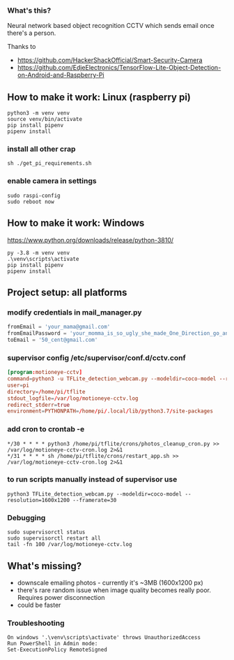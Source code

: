 ### What's this?
Neural network based object recognition CCTV which sends email once there's a person.

Thanks to 
* https://github.com/HackerShackOfficial/Smart-Security-Camera
* https://github.com/EdjeElectronics/TensorFlow-Lite-Object-Detection-on-Android-and-Raspberry-Pi

## How to make it work: Linux (raspberry pi)
```commandline
python3 -m venv venv
source venv/bin/activate
pip install pipenv
pipenv install
```

### install all other crap
```commandline
sh ./get_pi_requirements.sh
```

### enable camera in settings
```commandline
sudo raspi-config
sudo reboot now
```


## How to make it work: Windows
https://www.python.org/downloads/release/python-3810/
```windows (2022.04.14: tflite-runtime has compiled version only for python 3.8 on windows)
py -3.8 -m venv venv
.\venv\scripts\activate
pip install pipenv
pipenv install
```

## Project setup: all platforms

### modify credentials in mail_manager.py
```python
fromEmail = 'your_mama@gmail.com'
fromEmailPassword = 'your_momma_is_so_ugly_she_made_One_Direction_go_another_direction'
toEmail = '50_cent@gmail.com'
```

### supervisor config /etc/supervisor/conf.d/cctv.conf
```/etc/supervisor/conf.d/cctv.conf
[program:motioneye-cctv]
command=python3 -u TFLite_detection_webcam.py --modeldir=coco-model --resolution=1600x1200 --framerate=30
user=pi
directory=/home/pi/tflite
stdout_logfile=/var/log/motioneye-cctv.log
redirect_stderr=true
environment=PYTHONPATH=/home/pi/.local/lib/python3.7/site-packages
```

### add cron to crontab -e
```commandline
*/30 * * * * python3 /home/pi/tflite/crons/photos_cleanup_cron.py >> /var/log/motioneye-cctv-cron.log 2>&1
*/31 * * * * sh /home/pi/tflite/crons/restart_app.sh >> /var/log/motioneye-cctv-cron.log 2>&1
```

### to run scripts manually instead of supervisor use
```commandline
python3 TFLite_detection_webcam.py --modeldir=coco-model --resolution=1600x1200 --framerate=30
```

### Debugging
```commandline
sudo supervisorctl status
sudo supervisorctl restart all
tail -fn 100 /var/log/motioneye-cctv.log
```

## What's missing?
* downscale emailing photos - currently it's ~3MB (1600x1200 px)
* there's rare random issue when image quality becomes really poor. Requires power disconnection
* could be faster

### Troubleshooting
```commandline
On windows '.\venv\scripts\activate' throws UnauthorizedAccess
Run PowerShell in Admin mode:
Set-ExecutionPolicy RemoteSigned
```